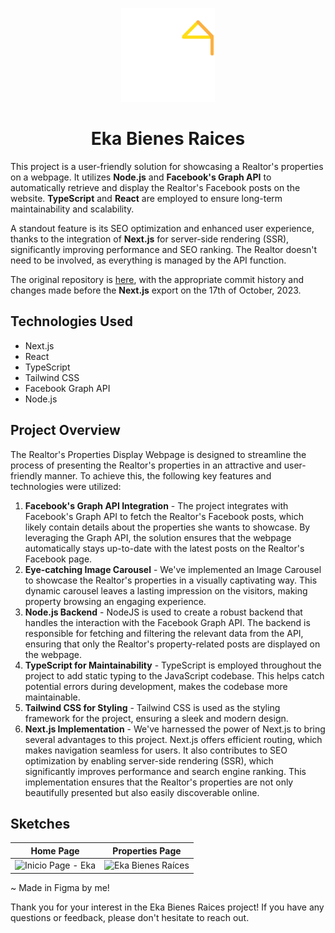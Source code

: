 <p align="center">
  <img width="150" height="150" src="public/eka-logo-single-white.png" alt="Logo">
</p>

<h1 align="center"><b>Eka Bienes Raices</b></h1>

This project is a user-friendly solution for showcasing a Realtor's properties on a webpage. It utilizes <b>Node.js</b> and <b>Facebook's Graph API</b> to automatically retrieve and display the Realtor's Facebook posts on the website. <b>TypeScript</b> and <b>React</b> are employed to ensure long-term maintainability and scalability.

A standout feature is its SEO optimization and enhanced user experience, thanks to the integration of <b>Next.js</b> for server-side rendering (SSR), significantly improving performance and SEO ranking. The Realtor doesn't need to be involved, as everything is managed by the API function.

The original repository is <a href="https://github.com/fred-gutierrez/eka-facebook-api">here</a>, with the appropriate commit history and changes made before the <b>Next.js</b> export on the 17th of October, 2023.

<h2>Technologies Used</h2>
<ul>
<li>Next.js</li>
<li>React</li>
<li>TypeScript</li>
<li>Tailwind CSS</li>
<li>Facebook Graph API</li>
<li>Node.js</li>
</ul>

<h2>Project Overview</h2>
<p>The Realtor's Properties Display Webpage is designed to streamline the process of presenting the Realtor's properties in an attractive and user-friendly manner. To achieve this, the following key features and technologies were utilized:</p>

<ol>
<li><b>Facebook's Graph API Integration</b> - The project integrates with Facebook's Graph API to fetch the Realtor's Facebook posts, which likely contain details about the properties she wants to showcase. By leveraging the Graph API, the solution ensures that the webpage automatically stays up-to-date with the latest posts on the Realtor's Facebook page.</li>
<li><b>Eye-catching Image Carousel</b> - We've implemented an Image Carousel to showcase the Realtor's properties in a visually captivating way. This dynamic carousel leaves a lasting impression on the visitors, making property browsing an engaging experience.</li>
<li><b>Node.js Backend</b> - NodeJS is used to create a robust backend that handles the interaction with the Facebook Graph API. The backend is responsible for fetching and filtering the relevant data from the API, ensuring that only the Realtor's property-related posts are displayed on the webpage.</li> 
<li><b>TypeScript for Maintainability</b> - TypeScript is employed throughout the project to add static typing to the JavaScript codebase. This helps catch potential errors during development, makes the codebase more maintainable.</li>
<li><b>Tailwind CSS for Styling</b> - Tailwind CSS is used as the styling framework for the project, ensuring a sleek and modern design.</li>
<li><b>Next.js Implementation</b> - We've harnessed the power of Next.js to bring several advantages to this project. Next.js offers efficient routing, which makes navigation seamless for users. It also contributes to SEO optimization by enabling server-side rendering (SSR), which significantly improves performance and search engine ranking. This implementation ensures that the Realtor's properties are not only beautifully presented but also easily discoverable online.</li>
</ol>

## Sketches
Home Page             |  Properties Page
:-------------------------:|:-------------------------:
![Inicio Page - Eka](https://github.com/fred-gutierrez/Eka-Facebook-API/assets/81400463/fb16307c-eac9-4d86-a518-8e3be5b2ede5)  |    ![Eka Bienes Raíces](https://github.com/fred-gutierrez/Eka-Facebook-API/assets/81400463/b241e4c1-5f26-4f02-9c0c-a1e50037593b) |

~ Made in Figma by me!

Thank you for your interest in the Eka Bienes Raices project! If you have any questions or feedback, please don't hesitate to reach out.
